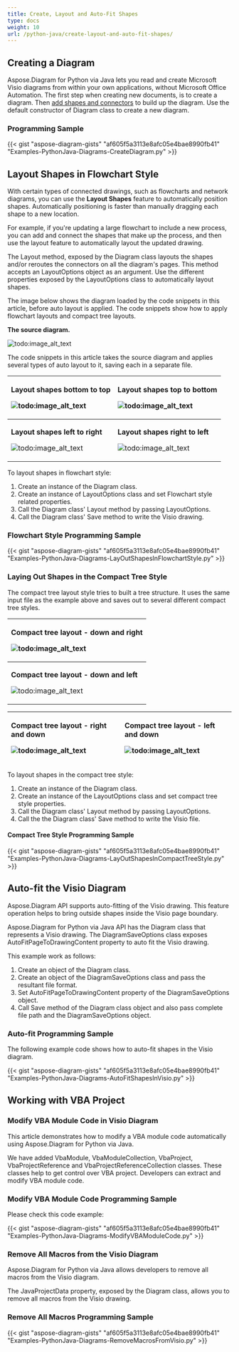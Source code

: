 ```yaml
---
title: Create, Layout and Auto-Fit Shapes
type: docs
weight: 10
url: /python-java/create-layout-and-auto-fit-shapes/
---
```


## **Creating a Diagram**
Aspose.Diagram for Python via Java lets you read and create Microsoft Visio diagrams from within your own applications, without Microsoft Office Automation. The first step when creating new documents, is to create a diagram. Then [add shapes and connectors](/diagram/python-java/add-and-connect-visio-shapes/) to build up the diagram. Use the default constructor of Diagram class to create a new diagram.
### **Programming Sample**
{{< gist "aspose-diagram-gists" "af605f5a3113e8afc05e4bae8990fb41" "Examples-PythonJava-Diagrams-CreateDiagram.py" >}}
## **Layout Shapes in Flowchart Style**
With certain types of connected drawings, such as flowcharts and network diagrams, you can use the **Layout Shapes** feature to automatically position shapes. Automatically positioning is faster than manually dragging each shape to a new location.

For example, if you're updating a large flowchart to include a new process, you can add and connect the shapes that make up the process, and then use the layout feature to automatically layout the updated drawing.

The Layout method, exposed by the Diagram class layouts the shapes and/or reroutes the connectors on all the diagram's pages. This method accepts an LayoutOptions object as an argument. Use the different properties exposed by the LayoutOptions class to automatically layout shapes.

The image below shows the diagram loaded by the code snippets in this article, before auto layout is applied. The code snippets show how to apply flowchart layouts and compact tree layouts.

**The source diagram.** 

![todo:image_alt_text](create-layout-and-auto-fit-shapes_1.png)

The code snippets in this article takes the source diagram and applies several types of auto layout to it, saving each in a separate file.

|<p>**Layout shapes bottom to top** </p><p>![todo:image_alt_text](create-layout-and-auto-fit-shapes_2.png)</p>|<p>**Layout shapes top to bottom** </p><p>![todo:image_alt_text](create-layout-and-auto-fit-shapes_3.png)</p>|
| :- | :- |
|<p>**Layout shapes left to right** </p><p>![todo:image_alt_text](create-layout-and-auto-fit-shapes_4.png)</p>|<p>**Layout shapes right to left** </p><p>![todo:image_alt_text](create-layout-and-auto-fit-shapes_5.png)</p>|
To layout shapes in flowchart style:

1. Create an instance of the Diagram class.
1. Create an instance of LayoutOptions class and set Flowchart style related properties.
1. Call the Diagram class' Layout method by passing LayoutOptions.
1. Call the Diagram class' Save method to write the Visio drawing.
### **Flowchart Style Programming Sample**
{{< gist "aspose-diagram-gists" "af605f5a3113e8afc05e4bae8990fb41" "Examples-PythonJava-Diagrams-LayOutShapesInFlowchartStyle.py" >}}
### **Laying Out Shapes in the Compact Tree Style**
The compact tree layout style tries to built a tree structure. It uses the same input file as the example above and saves out to several different compact tree styles.

|<p>**Compact tree layout - down and right** </p><p>![todo:image_alt_text](create-layout-and-auto-fit-shapes_6.png)</p>|
| :- |
|<p>**Compact tree layout - down and left** </p><p>![todo:image_alt_text](create-layout-and-auto-fit-shapes_7.png)</p>|


|<p>**Compact tree layout - right and down** </p><p>![todo:image_alt_text](create-layout-and-auto-fit-shapes_8.png)</p>|<p>**Compact tree layout - left and down** </p><p>![todo:image_alt_text](create-layout-and-auto-fit-shapes_9.png)</p>|
| :- | :- |
To layout shapes in the compact tree style:

1. Create an instance of the Diagram class.
1. Create an instance of the LayoutOptions class and set compact tree style properties.
1. Call the Diagram class' Layout method by passing LayoutOptions.
1. Call the the Diagram class' Save method to write the Visio file.
#### **Compact Tree Style Programming Sample**
{{< gist "aspose-diagram-gists" "af605f5a3113e8afc05e4bae8990fb41" "Examples-PythonJava-Diagrams-LayOutShapesInCompactTreeStyle.py" >}}
## **Auto-fit the Visio Diagram**
Aspose.Diagram API supports auto-fitting of the Visio drawing. This feature operation helps to bring outside shapes inside the Visio page boundary.

Aspose.Diagram for Python via Java API has the Diagram class that represents a Visio drawing. The DiagramSaveOptions class exposes AutoFitPageToDrawingContent property to auto fit the Visio drawing.

This example work as follows:

1. Create an object of the Diagram class.
1. Create an object of the DiagramSaveOptions class and pass the resultant file format.
1. Set AutoFitPageToDrawingContent property of the DiagramSaveOptions object.
1. Call Save method of the Diagram class object and also pass complete file path and the DiagramSaveOptions object.
### **Auto-fit Programming Sample**
The following example code shows how to auto-fit shapes in the Visio diagram.

{{< gist "aspose-diagram-gists" "af605f5a3113e8afc05e4bae8990fb41" "Examples-PythonJava-Diagrams-AutoFitShapesInVisio.py" >}}
## **Working with VBA Project**
### **Modify VBA Module Code in Visio Diagram**
This article demonstrates how to modify a VBA module code automatically using Aspose.Diagram for Python via Java.

We have added VbaModule, VbaModuleCollection, VbaProject, VbaProjectReference and VbaProjectReferenceCollection classes. These classes help to get control over VBA project. Developers can extract and modify VBA module code.
### **Modify VBA Module Code Programming Sample**
Please check this code example:

{{< gist "aspose-diagram-gists" "af605f5a3113e8afc05e4bae8990fb41" "Examples-PythonJava-Diagrams-ModifyVBAModuleCode.py" >}}
### **Remove All Macros from the Visio Diagram**
Aspose.Diagram for Python via Java allows developers to remove all macros from the Visio diagram.

The JavaProjectData property, exposed by the Diagram class, allows you to remove all macros from the Visio drawing.
### **Remove All Macros Programming Sample**
{{< gist "aspose-diagram-gists" "af605f5a3113e8afc05e4bae8990fb41" "Examples-PythonJava-Diagrams-RemoveMacrosFromVisio.py" >}}
